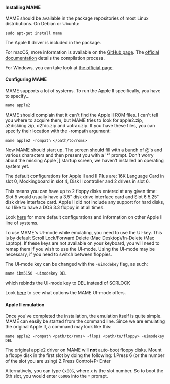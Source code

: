 #### Installing MAME

MAME should be available in the package repositories of most Linux distributions. On Debian or Ubuntu:

```
sudo apt-get install mame
```
The Apple II driver is included in the package.

For macOS, more information is available on the [GitHub page](https://github.com/mamedev/mame). The [official documentation](https://docs.mamedev.org/initialsetup/compilingmame.html) details the compilation process.

For Windows, you can take look at [the official page](https://www.mamedev.org/release.html). 

#### Configuring MAME

MAME supports a lot of systems. To run the Apple II specifically, you have to specify...

```
mame apple2
```

MAME should complain that it can't find the Apple II ROM files. I can't tell you where to acquire them, but MAME tries to look for apple2.zip, a2diskiing.zip, d2fdc.zip and votrax.zip. If you have these files, you can specify their location with the -rompath argument:

```
mame apple2 -rompath </path/to/roms>
```

Now MAME should start up. The screen should fill with a bunch of @'s and various characters and then present you with a '*' prompt. Don't worry about the missing Apple ][ startup screen, we haven't installed an operating system yet.

The default configurations for Apple II and II Plus are:
16K Language Card in slot 0, Mockingboard in slot 4, Disk II controller and 2 drives in slot 6.

This means you can have up to 2 floppy disks entered at any given time: Slot 5 would usually have a 3.5" disk drive interface card and Slot 6 5.25" disk drive interface card. Apple II did not include any support for hard disks, so I like to have a DOS 3.3 floppy in at all times.

Look [here](https://wiki.mamedev.org/index.php/Driver:Apple_II#The_default_configurations) for more default configurations and information on other Apple II line of systems.


To use MAME's UI-mode while emulating, you need to use the UI-key. This is by default Scroll Lock/Forward Delete (Mac Desktop)/fn-Delete (Mac Laptop). If these keys are not available on your keyboard, you will need to remap them if you wish to use the UI-mode. Using the UI-mode may be necessary, if you need to switch between floppies.

The UI-mode key can be changed with the `-uimodekey` flag, as such:
```
mame ibm5150 -uimodekey DEL
```
which rebinds the UI-mode key to DEL instead of SCRLOCK

Look [here](https://docs.mamedev.org/usingmame/defaultkeys.html#default-computer-keys) to see what options the MAME UI-mode offers.

#### Apple II emulation

Once you've completed the installation, the emulation itself is quite simple. MAME can easily be started from the command line. Since we are emulating the original Apple II, a command may look like this:

```
mame apple2 -rompath <path/to/roms> -flop1 <path/to/floppy> -uimodekey DEL
```

The original apple2 driver on MAME will **not** auto-boot floppy disks. Mount a floppy disk in the first slot by doing the following:
    1.Press 6 (or the number of the slot you are using)
    2.Press Control+P+Enter

Alternatively, you can type `Cx00G`, where x is the slot number. So to boot the 6th slot, you would enter `C600G` into the `*` prompt.



